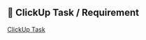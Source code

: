 ## 📌 ClickUp Task / Requirement
<!-- Link the related ClickUp task(s) here -->
[ClickUp Task](https://app.clickup.com/t/XXXXXX)
